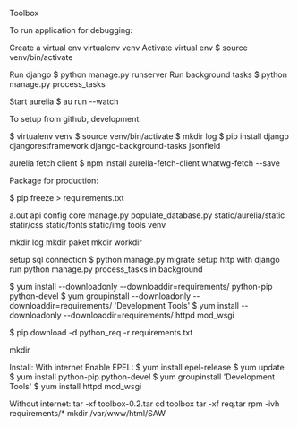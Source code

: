 Toolbox

To run application for debugging:

Create a virtual env
virtualenv venv
Activate virtual env
$ source venv/bin/activate

Run django
$ python manage.py runserver
Run background tasks
$ python manage.py process_tasks

Start aurelia
$ au run --watch


To setup from github, development:

$ virtualenv venv
$ source venv/bin/activate
$ mkdir log
$ pip install django djangorestframework django-background-tasks jsonfield

aurelia fetch client
$ npm install aurelia-fetch-client whatwg-fetch --save

Package for production:

$ pip freeze > requirements.txt

a.out
api
config
core
manage.py
populate_database.py
static/aurelia/static
statir/css
static/fonts
static/img
tools
venv

mkdir log
mkdir paket
mkdir workdir

setup sql connection
$ python manage.py migrate
setup http with django
run python manage.py process_tasks in background

$ yum install --downloadonly --downloaddir=requirements/ python-pip python-devel
$ yum groupinstall --downloadonly --downloaddir=requirements/ 'Development Tools'
$ yum install --downloadonly --downloaddir=requirements/ httpd mod_wsgi

$ pip download -d python_req -r requirements.txt


mkdir

Install:
With internet
    Enable EPEL:
        $ yum install epel-release
    $ yum update
    $ yum install python-pip python-devel
    $ yum groupinstall 'Development Tools'
    $ yum install httpd mod_wsgi

Without internet:
    tar -xf toolbox-0.2.tar
    cd toolbox
    tar -xf req.tar
    rpm -ivh requirements/*
    mkdir /var/www/html/SAW
